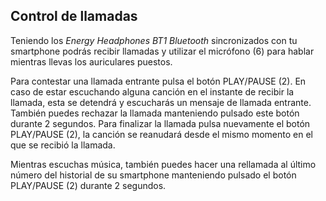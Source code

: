 ## Control de llamadas

Teniendo los *Energy Headphones BT1 Bluetooth* sincronizados con tu smartphone podrás recibir llamadas y utilizar el micrófono (6) para hablar mientras llevas los auriculares puestos.

Para contestar una llamada entrante pulsa el botón PLAY/PAUSE (2). En caso de estar escuchando alguna canción en el instante de recibir la llamada, esta se detendrá y escucharás un mensaje de llamada entrante. También puedes rechazar la llamada manteniendo pulsado este botón durante 2 segundos.
Para finalizar la llamada pulsa nuevamente el botón PLAY/PAUSE (2), la canción se reanudará desde el mismo momento en el que se recibió la llamada.

Mientras escuchas música, también puedes hacer una rellamada al último número del historial de su smartphone manteniendo pulsado el botón PLAY/PAUSE (2) durante 2 segundos.


